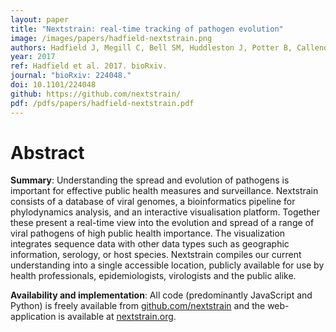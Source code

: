 ```yaml
---
layout: paper
title: "Nextstrain: real-time tracking of pathogen evolution"
image: /images/papers/hadfield-nextstrain.png
authors: Hadfield J, Megill C, Bell SM, Huddleston J, Potter B, Callender C, Sagulenko P, Bedford T, Neher RA.
year: 2017
ref: Hadfield et al. 2017. bioRxiv.
journal: "bioRxiv: 224048."
doi: 10.1101/224048
github: https://github.com/nextstrain/
pdf: /pdfs/papers/hadfield-nextstrain.pdf
---
```


# Abstract

**Summary**: Understanding the spread and evolution of pathogens is important for effective public health measures and surveillance. Nextstrain consists of a database of viral genomes, a bioinformatics pipeline for phylodynamics analysis, and an interactive visualisation platform. Together these present a real-time view into the evolution and spread of a range of viral pathogens of high public health importance. The visualization integrates sequence data with other data types such as geographic information, serology, or host species. Nextstrain compiles our current understanding into a single accessible location, publicly available for use by health professionals, epidemiologists, virologists and the public alike.

**Availability and implementation**: All code (predominantly JavaScript and Python) is freely available from [github.com/nextstrain](http://github.com/nextstrain) and the web-application is available at [nextstrain.org](http://nextstrain.org).
